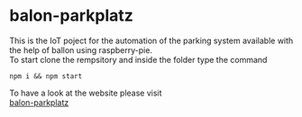 # balon-parkplatz

This is the IoT poject for the automation of the parking system available with the help of ballon using raspberry-pie.<br/>
To start clone the rempsitory and inside the folder type the command <br/>
```
npm i && npm start
```
To have a look at the website please visit<br/>
[balon-parkplatz](https://balon-parkplatz.herokuapp.com)
